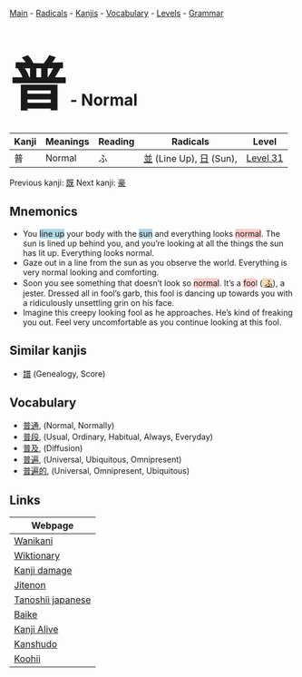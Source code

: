 <style> bigfont {font-size: 100px}</style>
[Main](../index.md) -
[Radicals](../radicals.md) -
[Kanjis](../kanjis.md) -
[Vocabulary](../vocabulary.md) -
[Levels](../levels.md) -
[Grammar](../grammar.md)
# <bigfont> 普</bigfont> - Normal 

| Kanji | Meanings | Reading | Radicals | Level |
| --- | --- | --- | --- | --- |
| 普 | Normal | ふ | [並](../radicals/並.md) (Line Up), [日](../radicals/日.md) (Sun),  | [Level 31](../levels/wk_level31.md) |

Previous kanji: [既](既.md) Next kanji: [豪](豪.md) 

## Mnemonics
 * You <span style="background-color:#ADD8E6"> line up</span> your body with the <span style="background-color:#ADD8E6"> sun</span> and everything looks <span style="background-color:#ffcccb"> normal</span>.  The sun is lined up behind you, and you’re looking at all the things the sun has lit up. Everything looks normal.
* Gaze out in a line from the sun as you observe the world. Everything is very normal looking and comforting.
* Soon you see something that doesn’t look so <span style="background-color:#ffcccb"> normal</span>. It’s a <span style="background-color:#ffcccb"> foo</span>l (<span style="background-color:#fed8b1"> [ふ](https://jisho.org/search/ふ)</span>), a jester. Dressed all in fool’s garb, this fool is dancing up towards you with a ridiculously unsettling grin on his face.
* Imagine this creepy looking fool as he approaches. He’s kind of freaking you out. Feel very uncomfortable as you continue looking at this fool.


## Similar kanjis
 * [譜](譜.md) (Genealogy, Score)


## Vocabulary
 * [普通](../vocabulary/普.md), (Normal, Normally)
* [普段](../vocabulary/普.md), (Usual, Ordinary, Habitual, Always, Everyday)
* [普及](../vocabulary/普.md), (Diffusion)
* [普遍](../vocabulary/普.md), (Universal, Ubiquitous, Omnipresent)
* [普遍的](../vocabulary/普.md), (Universal, Omnipresent, Ubiquitous)



## Links 

| Webpage |
| --- |
| [Wanikani          ](https://www.wanikani.com/kanji/普) |
| [Wiktionary        ](https://en.wiktionary.org/wiki/普) |
| [Kanji damage      ](http://www.kanjidamage.com/kanji/search?utf8=✓&q=普) |
| [Jitenon           ](https://jitenon.com/kanji/普) |
| [Tanoshii japanese ](https://www.tanoshiijapanese.com/dictionary/kanji.cfm?k=普) |
| [Baike             ](https://baike.baidu.com/item/普) |
| [Kanji Alive       ](https://app.kanjialive.com/普) |
| [Kanshudo          ](https://www.kanshudo.com/searchmn?q=普) |
| [Koohii            ](https://kanji.koohii.com/study/kanji/普) |
